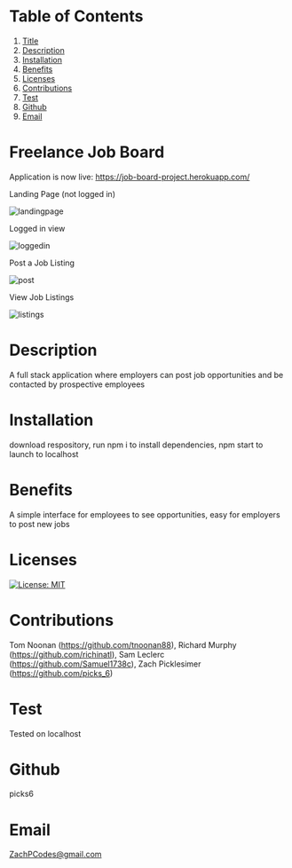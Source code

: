 # Table of Contents
  1. [Title](#Title)
  2. [Description](#Description)
  3. [Installation](#Installation)
  4. [Benefits](#Benefits)
  5. [Licenses](#Licenses)
  6. [Contributions](#Contributions)
  7. [Test](#Test)
  8. [Github](#Github)
  9. [Email](#Email)
  
# Freelance Job Board
Application is now live: https://job-board-project.herokuapp.com/

Landing Page (not logged in)

![landingpage](https://user-images.githubusercontent.com/95437073/163683548-2eb92b96-aa02-4661-9bc4-12e995f65928.JPG)

Logged in view

![loggedin](https://user-images.githubusercontent.com/95437073/163683561-f1b5d295-655f-4988-8725-2492fef37806.JPG)

Post a Job Listing

![post](https://user-images.githubusercontent.com/95437073/163683568-5093ea7f-384a-4a45-9231-2a6e4fde7977.JPG)


View Job Listings

![listings](https://user-images.githubusercontent.com/95437073/163683585-d58c99cb-1e3d-4a44-bd58-f4f6bf123b73.JPG)

# Description
A full stack application where employers can post job opportunities and be contacted by prospective employees
# Installation
download respository, run npm i to install dependencies, npm start to launch to localhost
# Benefits
A simple interface for employees to see opportunities, easy for employers to post new jobs
# Licenses
[![License: MIT](https://img.shields.io/badge/License-MIT-yellow.svg)](https://opensource.org/licenses/MIT)
# Contributions
Tom Noonan (https://github.com/tnoonan88), Richard Murphy (https://github.com/richinatl), Sam Leclerc (https://github.com/Samuel1738c), Zach Picklesimer (https://github.com/picks_6)
# Test
Tested on localhost
# Github
picks6
# Email
ZachPCodes@gmail.com
